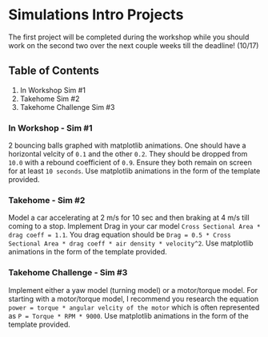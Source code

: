 # Simulations Intro Projects

The first project will be completed during the workshop while you should work on the second two over the next couple weeks till the deadline! (10/17)

## Table of Contents

1. In Workshop Sim #1
1. Takehome Sim #2
1. Takehome Challenge Sim #3

<h3 id="0"> In Workshop - Sim #1 </h3>

2 bouncing balls graphed with matplotlib animations. One should have a horizontal velcity of ```0.1``` and the other ```0.2```. They should be dropped from ```10.0``` with a rebound coefficient of ```0.9```. Ensure they both remain on screen for at least ```10 seconds```. Use matplotlib animations in the form of the template provided.

<h3 id="1"> Takehome - Sim #2 </h3>

Model a car accelerating at 2 m/s for 10 sec and then braking at 4 m/s till coming to a stop. Implement Drag in your car model ```Cross Sectional Area * drag coeff = 1.1```. You drag equation should be ```Drag = 0.5 * Cross Sectional Area * drag coeff * air density * velocity^2```. Use matplotlib animations in the form of the template provided.

<h3 id="2"> Takehome Challenge - Sim #3 </h3>

Implement either a yaw model (turning model) or a motor/torque model. For starting with a motor/torque model, I recommend you research the equation ```power = torque * angular velcity of the motor``` which is often represented as ```P = Torque * RPM * 9000```. Use matplotlib animations in the form of the template provided.